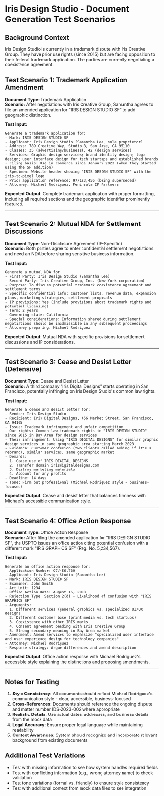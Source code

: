# Iris Design Studio - Document Generation Test Scenarios

## Background Context
Iris Design Studio is currently in a trademark dispute with Iris Creative Group. They have prior use rights (since 2015) but are facing opposition to their federal trademark application. The parties are currently negotiating a coexistence agreement.

## Test Scenario 1: Trademark Application Amendment
**Document Type:** Trademark Application  
**Scenario:** After negotiations with Iris Creative Group, Samantha agrees to file an amended application for "IRIS DESIGN STUDIO SF" to add geographic distinction.

**Test Input:**
```
Generate a trademark application for:
- Mark: IRIS DESIGN STUDIO SF
- Applicant: Iris Design Studio (Samantha Lee, sole proprietor)
- Address: 789 Creative Way, Studio B, San Jose, CA 95110
- Classes: 35 (advertising/business), 42 (design services)
- Services: Graphic design services; brand identity design; logo design; user interface design for tech startups and established brands
- Filing basis: Use in commerce since January 2023 (when they started using the SF addition)
- Specimen: Website header showing "IRIS DESIGN STUDIO SF" with the iris-to-pixel logo
- Prior application reference: 97/123,456 (being superseded)
- Attorney: Michael Rodriguez, Peninsula IP Partners
```

**Expected Output:** Complete trademark application with proper formatting, including all required sections and the geographic identifier prominently featured.

---

## Test Scenario 2: Mutual NDA for Settlement Discussions
**Document Type:** Non-Disclosure Agreement (IP-Specific)  
**Scenario:** Both parties agree to enter confidential settlement negotiations and need an NDA before sharing sensitive business information.

**Test Input:**
```
Generate a mutual NDA for:
- First Party: Iris Design Studio (Samantha Lee)
- Second Party: Iris Creative Group, Inc. (New York corporation)
- Purpose: To discuss potential trademark coexistence agreement and settlement terms
- Specific confidential info: Customer lists, revenue data, expansion plans, marketing strategies, settlement proposals
- IP provisions: Yes (include provisions about trademark rights and potential licensing)
- Term: 2 years
- Governing state: California
- Special considerations: Information shared during settlement negotiations should be inadmissible in any subsequent proceedings
- Attorney preparing: Michael Rodriguez
```

**Expected Output:** Mutual NDA with specific provisions for settlement discussions and IP considerations.

---

## Test Scenario 3: Cease and Desist Letter (Defensive)
**Document Type:** Cease and Desist Letter  
**Scenario:** A third company "Iris Digital Designs" starts operating in San Francisco, potentially infringing on Iris Design Studio's common law rights.

**Test Input:**
```
Generate a cease and desist letter for:
- Sender: Iris Design Studio
- Recipient: Iris Digital Designs, 456 Market Street, San Francisco, CA 94105
- Issue: Trademark infringement and unfair competition
- Our rights: Common law trademark rights in "IRIS DESIGN STUDIO" since 2015 in Bay Area for design services
- Their infringement: Using "IRIS DIGITAL DESIGNS" for similar graphic design services in same geographic area starting March 2023
- Evidence: Customer confusion (two clients called asking if it's a rebrand), similar services, same geographic market
- Demands: 
  1. Cease use of IRIS DIGITAL DESIGNS
  2. Transfer domain irisdigitaldesigns.com
  3. Destroy marketing materials
  4. Account for any profits
- Deadline: 14 days
- Tone: Firm but professional (Michael Rodriguez style - business-focused)
```

**Expected Output:** Cease and desist letter that balances firmness with Michael's accessible communication style.

---

## Test Scenario 4: Office Action Response
**Document Type:** Office Action Response  
**Scenario:** After filing the amended application for "IRIS DESIGN STUDIO SF", the USPTO issues an office action citing potential confusion with a different mark "IRIS GRAPHICS SF" (Reg. No. 5,234,567).

**Test Input:**
```
Generate an office action response for:
- Application Number: 97/456,789
- Applicant: Iris Design Studio (Samantha Lee)
- Mark: IRIS DESIGN STUDIO SF
- Examiner: John Smith
- Art Unit: 1234
- Office Action Date: August 15, 2023
- Rejection Type: Section 2(d) - Likelihood of confusion with "IRIS GRAPHICS SF"
- Arguments:
  1. Different services (general graphics vs. specialized UI/UX design)
  2. Different customer base (print media vs. tech startups)
  3. Coexistence with other IRIS marks
  4. Consent agreement pending with Iris Creative Group
  5. Strong secondary meaning in Bay Area market
- Amendment: Amend services to emphasize "specialized user interface and user experience design for technology companies"
- Attorney: Michael Rodriguez
- Response strategy: Argue differences and amend description
```

**Expected Output:** Office action response with Michael Rodriguez's accessible style explaining the distinctions and proposing amendments.

---

## Notes for Testing

1. **Style Consistency**: All documents should reflect Michael Rodriguez's communication style - clear, accessible, business-focused
2. **Cross-References**: Documents should reference the ongoing dispute and matter number IDS-2023-002 where appropriate
3. **Realistic Details**: Use actual dates, addresses, and business details from the mock data
4. **Legal Accuracy**: Ensure proper legal language while maintaining readability
5. **Context Awareness**: System should recognize and incorporate relevant background from existing documents

## Additional Test Variations

- Test with missing information to see how system handles required fields
- Test with conflicting information (e.g., wrong attorney name) to check validation
- Test tone variations (formal vs. friendly) to ensure style consistency
- Test with additional context from mock data files to see integration 